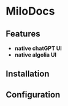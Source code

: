 # MiloDocs

## Features

- **native chatGPT UI**
- **native algolia UI**

## Installation

## Configuration

